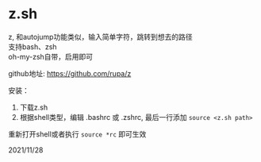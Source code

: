# z.sh

z, 和autojump功能类似，输入简单字符，跳转到想去的路径  
支持bash、zsh  
oh-my-zsh自带，启用即可  

github地址: https://github.com/rupa/z  

安装：  
1. 下载z.sh
2. 根据shell类型，编辑 .bashrc 或 .zshrc, 最后一行添加 `source <z.sh path>`  

重新打开shell或者执行 `source *rc` 即可生效  


2021/11/28  
